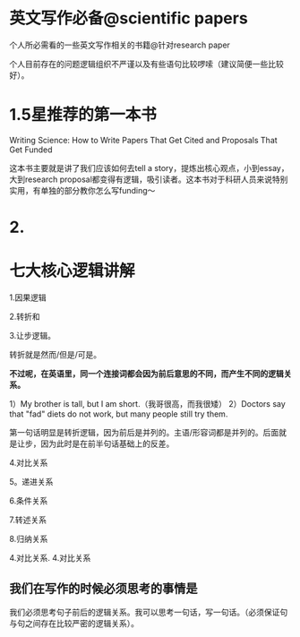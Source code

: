 # 英文写作必备@scientific papers
个人所必需看的一些英文写作相关的书籍@针对research paper

个人目前存在的问题逻辑组织不严谨以及有些语句比较啰嗦（建议简便一些比较好）。

# 1.5星推荐的第一本书
Writing Science: How to Write Papers That Get Cited and Proposals That Get Funded

这本书主要就是讲了我们应该如何去tell a story，提炼出核心观点，小到essay，大到research proposal都变得有逻辑，吸引读者。这本书对于科研人员来说特别实用，有单独的部分教你怎么写funding～

# 2.


# 七大核心逻辑讲解

1.因果逻辑

2.转折和

3.让步逻辑。

转折就是然而/但是/可是。

**不过呢，在英语里，同一个连接词都会因为前后意思的不同，而产生不同的逻辑关系。**

1）My brother is tall, but I am short.（我哥很高，而我很矮）
2）Doctors say that "fad" diets do not work, but many people still try them.

第一句话明显是转折逻辑，因为前后是并列的。主语/形容词都是并列的。后面就是让步，因为此时是在前半句话基础上的反差。

4.对比关系

5。递进关系

6.条件关系

7.转述关系

8.归纳关系

4.对比关系.
4.对比关系

## 我们在写作的时候必须思考的事情是
我们必须思考句子前后的逻辑关系。我可以思考一句话，写一句话。（必须保证句与句之间存在比较严密的逻辑关系）。


